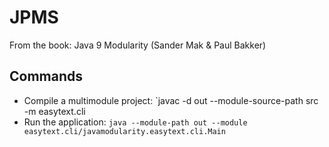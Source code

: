 # JPMS

From the book: Java 9 Modularity (Sander Mak & Paul Bakker)

## Commands

- Compile a multimodule project: `javac -d out --module-source-path src -m easytext.cli
- Run the application: `java --module-path out --module easytext.cli/javamodularity.easytext.cli.Main`